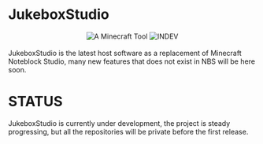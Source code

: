 # JukeboxStudio
<div align="center">
  <img src="https://img.shields.io/badge/Minecraft_Tool-green" alt="A Minecraft Tool">
  <img src="https://img.shields.io/badge/STATUS-INDEV-red" alt="INDEV" />
</div>
<br />
JukeboxStudio is the latest host software as a replacement of Minecraft Noteblock Studio, many new features that does not exist in NBS will be here soon.

# STATUS
JukeboxStudio is currently under development, the project is steady progressing, but all the repositories will be private before the first release.


